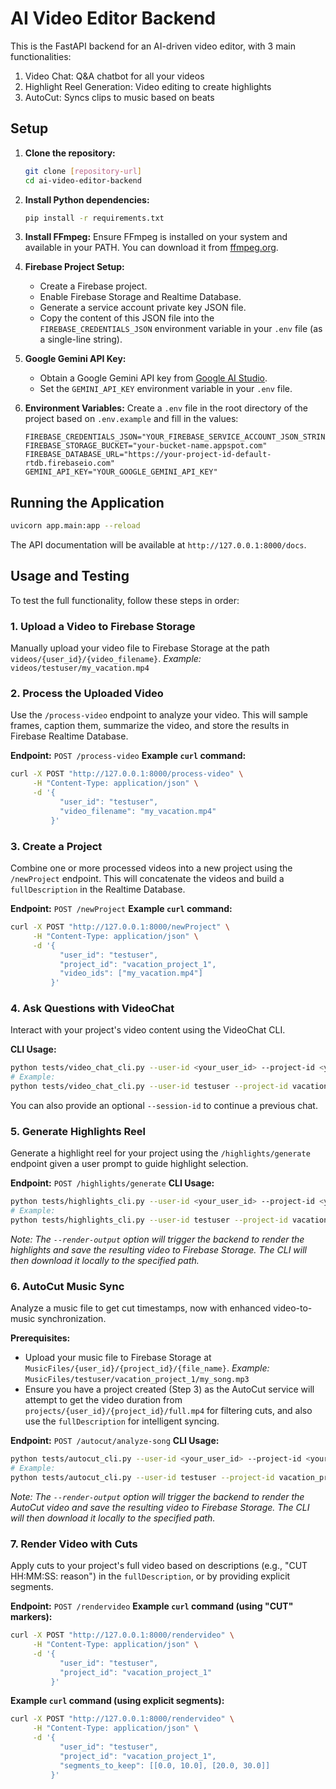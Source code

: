 # AI Video Editor Backend

This is the FastAPI backend for an AI-driven video editor, with 3 main functionalities:
1. Video Chat: Q&A chatbot for all your videos
2. Highlight Reel Generation: Video editing to create highlights
3. AutoCut: Syncs clips to music based on beats

## Setup

1.  **Clone the repository:**
    ```bash
    git clone [repository-url]
    cd ai-video-editor-backend
    ```

2.  **Install Python dependencies:**
    ```bash
    pip install -r requirements.txt
    ```

3.  **Install FFmpeg:**
    Ensure FFmpeg is installed on your system and available in your PATH. You can download it from [ffmpeg.org](https://ffmpeg.org/download.html).

4.  **Firebase Project Setup:**
    *   Create a Firebase project.
    *   Enable Firebase Storage and Realtime Database.
    *   Generate a service account private key JSON file.
    *   Copy the content of this JSON file into the `FIREBASE_CREDENTIALS_JSON` environment variable in your `.env` file (as a single-line string).

5.  **Google Gemini API Key:**
    *   Obtain a Google Gemini API key from [Google AI Studio](https://aistudio.google.com/).
    *   Set the `GEMINI_API_KEY` environment variable in your `.env` file.

6.  **Environment Variables:**
    Create a `.env` file in the root directory of the project based on `.env.example` and fill in the values:
    ```
    FIREBASE_CREDENTIALS_JSON="YOUR_FIREBASE_SERVICE_ACCOUNT_JSON_STRING"
    FIREBASE_STORAGE_BUCKET="your-bucket-name.appspot.com"
    FIREBASE_DATABASE_URL="https://your-project-id-default-rtdb.firebaseio.com"
    GEMINI_API_KEY="YOUR_GOOGLE_GEMINI_API_KEY"
    ```

## Running the Application

```bash
uvicorn app.main:app --reload
```

The API documentation will be available at `http://127.0.0.1:8000/docs`.

## Usage and Testing

To test the full functionality, follow these steps in order:

### 1. Upload a Video to Firebase Storage

Manually upload your video file to Firebase Storage at the path `videos/{user_id}/{video_filename}`.
*Example:* `videos/testuser/my_vacation.mp4`

### 2. Process the Uploaded Video

Use the `/process-video` endpoint to analyze your video. This will sample frames, caption them, summarize the video, and store the results in Firebase Realtime Database.

**Endpoint:** `POST /process-video`
**Example `curl` command:**
```bash
curl -X POST "http://127.0.0.1:8000/process-video" \
     -H "Content-Type: application/json" \
     -d '{
           "user_id": "testuser",
           "video_filename": "my_vacation.mp4"
         }'
```

### 3. Create a Project

Combine one or more processed videos into a new project using the `/newProject` endpoint. This will concatenate the videos and build a `fullDescription` in the Realtime Database.

**Endpoint:** `POST /newProject`
**Example `curl` command:**
```bash
curl -X POST "http://127.0.0.1:8000/newProject" \
     -H "Content-Type: application/json" \
     -d '{
           "user_id": "testuser",
           "project_id": "vacation_project_1",
           "video_ids": ["my_vacation.mp4"]
         }'
```

### 4. Ask Questions with VideoChat

Interact with your project's video content using the VideoChat CLI.

**CLI Usage:**
```bash
python tests/video_chat_cli.py --user-id <your_user_id> --project-id <your_project_id>
# Example:
python tests/video_chat_cli.py --user-id testuser --project-id vacation_project_1
```
You can also provide an optional `--session-id` to continue a previous chat.

### 5. Generate Highlights Reel

Generate a highlight reel for your project using the `/highlights/generate` endpoint given a user prompt to guide highlight selection.

**Endpoint:** `POST /highlights/generate`
**CLI Usage:**
```bash
python tests/highlights_cli.py --user-id <your_user_id> --project-id <your_project_id> --prompt "<your_highlight_criteria>" [--scene-interval <seconds>] [--render-output <output_filename>]
# Example:
python tests/highlights_cli.py --user-id testuser --project-id vacation_project_1 --prompt "show me all the action scenes" --render-output highlights_output.mp4
```
*Note: The `--render-output` option will trigger the backend to render the highlights and save the resulting video to Firebase Storage. The CLI will then download it locally to the specified path.*

### 6. AutoCut Music Sync

Analyze a music file to get cut timestamps, now with enhanced video-to-music synchronization.

**Prerequisites:**
*   Upload your music file to Firebase Storage at `MusicFiles/{user_id}/{project_id}/{file_name}`.
    *Example:* `MusicFiles/testuser/vacation_project_1/my_song.mp3`
*   Ensure you have a project created (Step 3) as the AutoCut service will attempt to get the video duration from `projects/{user_id}/{project_id}/full.mp4` for filtering cuts, and also use the `fullDescription` for intelligent syncing.

**Endpoint:** `POST /autocut/analyze-song`
**CLI Usage:**
```bash
python tests/autocut_cli.py --user-id <your_user_id> --project-id <your_project_id> --file-name <your_music_filename> [--render-output <output_filename>]
# Example:
python tests/autocut_cli.py --user-id testuser --project-id vacation_project_1 --file-name my_song.mp3 --render-output autocut_output.mp4
```
*Note: The `--render-output` option will trigger the backend to render the AutoCut video and save the resulting video to Firebase Storage. The CLI will then download it locally to the specified path.*

### 7. Render Video with Cuts

Apply cuts to your project's full video based on descriptions (e.g., "CUT HH:MM:SS: reason") in the `fullDescription`, or by providing explicit segments.

**Endpoint:** `POST /rendervideo`
**Example `curl` command (using "CUT" markers):**
```bash
curl -X POST "http://127.0.0.1:8000/rendervideo" \
     -H "Content-Type: application/json" \
     -d '{
           "user_id": "testuser",
           "project_id": "vacation_project_1"
         }'
```
**Example `curl` command (using explicit segments):**
```bash
curl -X POST "http://127.0.0.1:8000/rendervideo" \
     -H "Content-Type: application/json" \
     -d '{
           "user_id": "testuser",
           "project_id": "vacation_project_1",
           "segments_to_keep": [[0.0, 10.0], [20.0, 30.0]]
         }'
```
